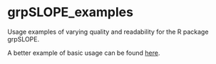 # grpSLOPE_examples

Usage examples of varying quality and readability for the R package grpSLOPE.

A better example of basic usage can be found [here](http://www.alexejgossmann.com/grpSLOPE/basic-usage/).

